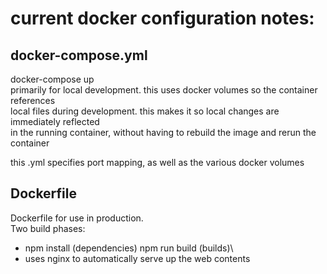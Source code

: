 # current docker configuration notes:

## docker-compose.yml
docker-compose up\
primarily for local development. this uses docker volumes so the container references\
local files during development. this makes it so local changes are immediately reflected\
in the running container, without having to rebuild the image and rerun the container

this .yml specifies port mapping, as well as the various docker volumes

## Dockerfile
Dockerfile for use in production.\
Two build phases:
- npm install (dependencies) npm run build (builds)\
- uses nginx to automatically serve up the web contents